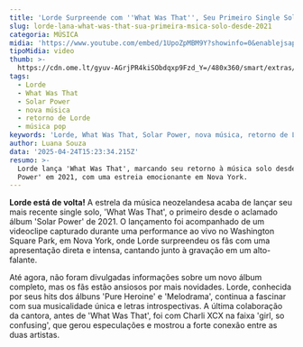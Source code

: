 ```yaml
---
title: 'Lorde Surpreende com ''What Was That'', Seu Primeiro Single Solo em Dois Anos'
slug: lorde-lana-what-was-that-sua-primeira-msica-solo-desde-2021
categoria: MÚSICA
midia: 'https://www.youtube.com/embed/1UpoZpMBM9Y?showinfo=0&enablejsapi=1'
tipoMidia: video
thumb: >-
  https://cdn.ome.lt/gyuv-AGrjPR4kiSObdqxp9Fzd_Y=/480x360/smart/extras/conteudos/omelete_THUMB_-_2025-04-24T111659.869.png
tags:
  - Lorde
  - What Was That
  - Solar Power
  - nova música
  - retorno de Lorde
  - música pop
keywords: 'Lorde, What Was That, Solar Power, nova música, retorno de Lorde, música pop'
author: Luana Souza
data: '2025-04-24T15:23:34.215Z'
resumo: >-
  Lorde lança 'What Was That', marcando seu retorno à música solo desde 'Solar
  Power' em 2021, com uma estreia emocionante em Nova York.
---
```


**Lorde está de volta!** A estrela da música neozelandesa acaba de lançar seu mais recente single solo, 'What Was That', o primeiro desde o aclamado álbum 'Solar Power' de 2021. O lançamento foi acompanhado de um videoclipe capturado durante uma performance ao vivo no Washington Square Park, em Nova York, onde Lorde surpreendeu os fãs com uma apresentação direta e intensa, cantando junto à gravação em um alto-falante.

Até agora, não foram divulgadas informações sobre um novo álbum completo, mas os fãs estão ansiosos por mais novidades. Lorde, conhecida por seus hits dos álbuns 'Pure Heroine' e 'Melodrama', continua a fascinar com sua musicalidade única e letras introspectivas. A última colaboração da cantora, antes de 'What Was That', foi com Charli XCX na faixa 'girl, so confusing', que gerou especulações e mostrou a forte conexão entre as duas artistas.

